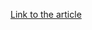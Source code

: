 [Link to the article](https://www.cisa.gov/news-events/alerts/2024/11/04/cisa-adds-two-known-exploited-vulnerabilities-catalog)
